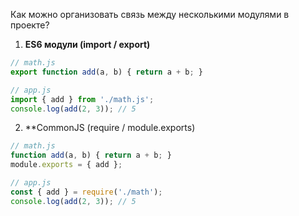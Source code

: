 Как можно организовать связь между несколькими модулями в проекте?

1. **ES6 модули (import / export)**

```js
// math.js
export function add(a, b) { return a + b; }

// app.js
import { add } from './math.js';
console.log(add(2, 3)); // 5
```

2. **CommonJS (require / module.exports)
```js
// math.js
function add(a, b) { return a + b; }
module.exports = { add };

// app.js
const { add } = require('./math');
console.log(add(2, 3)); // 5
```
